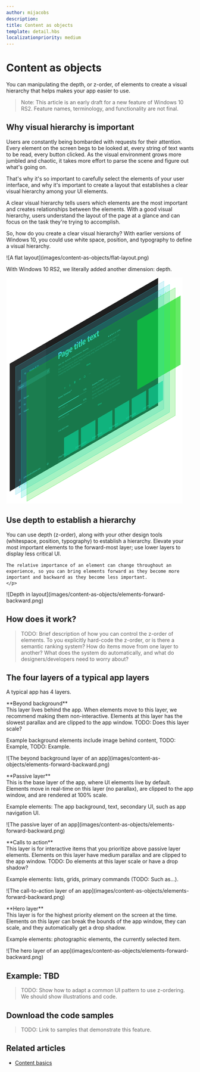 ```yaml
---
author: mijacobs
description: 
title: Content as objects
template: detail.hbs
localizationpriority: medium
---
```


# Content as objects

 

You can manipulating the depth, or z-order, of elements to create a visual hierarchy that helps makes your app easier to use.  

> Note: This article is an early draft for a new feature of Windows 10 RS2. Feature names, terminology, and functionality are not final. 

## Why visual hierarchy is important

Users are constantly being bombarded with requests for their attention. Every element on the screen begs to be looked at, every string of text wants to be read, every button clicked. As the visual environment grows more jumbled and chaotic, it takes more effort to parse the scene and figure out what's going on.  

That's why it's so important to carefully select the elements of your user interface, and why it's important to create a layout that establishes a clear visual hierarchy among your UI elements. <!-- Every element is competing for the user's attention, and every time you add an element, you add a mental tax to the user. -->

A clear visual hierarchy tells users which elements are the most important and creates relationships between the elements. With a good visual hierarchy, users understand the layout of the page at a glance and can focus on the task they're trying to accomplish. 

<p></p>


<div class="side-by-side">
<div class="side-by-side-content">
  <div class="side-by-side-content-left">
  <p>So, how do you create a clear visual hierarchy? With earlier versions of Windows 10, you could use white space, position, and typography to define a visual hierarchy. </p>
  </div>
  <div class="side-by-side-content-right">
    ![A flat layout](images/content-as-objects/flat-layout.png)
    
  </div>
</div>
</div>

With Windows 10 RS2, we literally added another dimension: depth. 

![Depth in layout](images/content-as-objects/depth-in-layout2.png)


## Use depth to establish a hierarchy 

<p></p>

<div class="side-by-side">
<div class="side-by-side-content">
  <div class="side-by-side-content-left">
     <p>You can use depth (z-order), along with your other design tools (whitespace, position, typography) to establish a hierarchy. Elevate your most important elements to the forward-most layer; use lower layers to display less critical UI. 

    The relative importance of an element can change throughout an experience, so you can bring elements forward as they become more important and backward as they become less important. 
    </p>
  </div>
  <div class="side-by-side-content-right">
    ![Depth in layout](images/content-as-objects/elements-forward-backward.png) 
    
  </div>
</div>
</div>

## How does it work?
> TODO: Brief description of how you can control the z-order of elements. To you explicitly hard-code the z-order, or is there a semantic ranking system? How do items move from one layer to another? What does the system do automatically, and what do designers/developers need to worry about? 

## The four layers of a typical app layers

<p>A typical app has 4 layers.</p>
<p></p>

<div class="side-by-side">
<div class="side-by-side-content">
  <div class="side-by-side-content-left">
  **Beyond background** <br/>
  This layer lives behind the app.  When elements move to this layer, we recommend making them non-interactive. Elements at this layer has the slowest parallax and are clipped to the app window. TODO: Does this layer scale? 

<p>Example background elements include image behind content, TODO: Example, TODO: Example.</p>
  </div>
  <div class="side-by-side-content-right">
    ![The beyond background layer of an app](images/content-as-objects/elements-forward-backward.png)
    
  </div>
</div>
</div>

<p></p>

<div class="side-by-side">
<div class="side-by-side-content">
  <div class="side-by-side-content-left">
  **Passive layer** <br/>
  This is the base layer of the app, where UI elements live by default.  Elements move in real-time on this layer (no parallax), are clipped to the app window, and are rendered at 100% scale. 

<p>Example elements: The app background, text, secondary UI, such as app navigation UI.</p>
  </div>
  <div class="side-by-side-content-right">
    ![The passive layer of an app](images/content-as-objects/elements-forward-backward.png)
    
  </div>
</div>
</div>

<p></p>

<div class="side-by-side">
<div class="side-by-side-content">
  <div class="side-by-side-content-left">
  **Calls to action** <br/>
  This layer is for interactive items that you prioritize above passive layer elements. Elements on this layer have medium parallax and are clipped to the app window. TODO: Do elements at this layer scale or have a drop shadow?

<p>Example elements: lists, grids, primary commands (TODO: Such as...).</p> 
  </div>
  <div class="side-by-side-content-right">
    ![The call-to-action layer of an app](images/content-as-objects/elements-forward-backward.png)
    
  </div>
</div>
</div>

<p></p>
<div class="side-by-side">
<div class="side-by-side-content">
  <div class="side-by-side-content-left">
  **Hero layer** <br/>
  This layer is for the highest priority element on the screen at the time.  Elements on this layer can break the bounds of the app window, they can scale, and they automatically get a drop shadow.

<p>Example elements: photographic elements, the currently selected item.</p>  
  </div>
  <div class="side-by-side-content-right">
    ![The hero layer of an app](images/content-as-objects/elements-forward-backward.png)
    
  </div>
</div>
</div>



<!--
Depth is meaningful; it establishes visual and interactive hierarchy for users to efficiently complete tasks. Depth orients users in our system. 
-->

## Example: TBD
> TODO: Show how to adapt a common UI pattern to use z-ordering. We should show illustrations and code. 

## Download the code samples
>TODO: Link to samples that demonstrate this feature. 


## Related articles
* [Content basics](../basics/content-basics.md)
